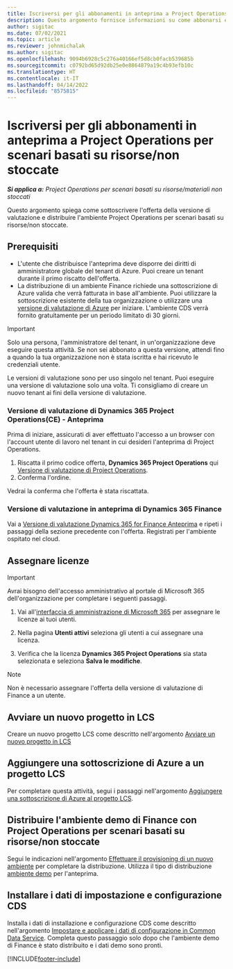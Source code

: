 ```yaml
---
title: Iscriversi per gli abbonamenti in anteprima a Project Operations per scenari basati su risorse/non stoccate
description: Questo argomento fornisce informazioni su come abbonarsi e distribuire Project Operations per scenari basati su risorse/non stoccate.
author: sigitac
ms.date: 07/02/2021
ms.topic: article
ms.reviewer: johnmichalak
ms.author: sigitac
ms.openlocfilehash: 9094b6928c5c276a40166ef5d8cb0facb539685b
ms.sourcegitcommit: c0792bd65d92db25e0e8864879a19c4b93efb10c
ms.translationtype: HT
ms.contentlocale: it-IT
ms.lasthandoff: 04/14/2022
ms.locfileid: "8575815"
---
```

# <a name="sign-up-for-project-operations-preview-subscriptions-for-resource-non-stocked-scenarios"></a>Iscriversi per gli abbonamenti in anteprima a Project Operations per scenari basati su risorse/non stoccate

_**Si applica a:** Project Operations per scenari basati su risorse/materiali non stoccati_



Questo argomento spiega come sottoscrivere l'offerta della versione di valutazione e distribuire l'ambiente Project Operations per scenari basati su risorse/non stoccate.

## <a name="prerequisites"></a>Prerequisiti
- L'utente che distribuisce l'anteprima deve disporre dei diritti di amministratore globale del tenant di Azure. Puoi creare un tenant durante il primo riscatto dell'offerta. 
- La distribuzione di un ambiente Finance richiede una sottoscrizione di Azure valida che verrà fatturata in base all'ambiente. Puoi utilizzare la sottoscrizione esistente della tua organizzazione o utilizzare una [versione di valutazione di Azure](https://azure.microsoft.com/free/) per iniziare. L'ambiente CDS verrà fornito gratuitamente per un periodo limitato di 30 giorni.

> [!IMPORTANT]
> Solo una persona, l'amministratore del tenant, in un'organizzazione deve eseguire questa attività. Se non sei abbonato a questa versione, attendi fino a quando la tua organizzazione non è stata iscritta e hai ricevuto le credenziali utente.
> 
> Le versioni di valutazione sono per uso singolo nel tenant. Puoi eseguire una versione di valutazione solo una volta. Ti consigliamo di creare un nuovo tenant ai fini della versione di valutazione.


### <a name="dynamics-365-project-operations-ce---preview-trial"></a>Versione di valutazione di Dynamics 365 Project Operations(CE) - Anteprima 

Prima di iniziare, assicurati di aver effettuato l'accesso a un browser con l'account utente di lavoro nel tenant in cui desideri l'anteprima di Project Operations.

1. Riscatta il primo codice offerta, **Dynamics 365 Project Operations** qui [Versione di valutazione di Project Operations](https://aka.ms/try-po).
2. Conferma l'ordine.

  Vedrai la conferma che l'offerta è stata riscattata.

### <a name="dynamics-365-finance-preview-trial"></a>Versione di valutazione in anteprima di Dynamics 365 Finance

Vai a [Versione di valutazione Dynamics 365 for Finance Anteprima](https://aka.ms/trypoche) e ripeti i passaggi della sezione precedente con l'offerta. Registrati per l'ambiente ospitato nel cloud.  

## <a name="assign-licenses"></a>Assegnare licenze

> [!IMPORTANT]
> Avrai bisogno dell'accesso amministrativo al portale di Microsoft 365 dell'organizzazione per completare i seguenti passaggi.

1. Vai all'[interfaccia di amministrazione di Microsoft 365](https://portal.office.com/) per assegnare le licenze ai tuoi utenti.

2. Nella pagina **Utenti attivi** seleziona gli utenti a cui assegnare una licenza.

3. Verifica che la licenza **Dynamics 365 Project Operations** sia stata selezionata e seleziona **Salva le modifiche**.

> [!NOTE]
> Non è necessario assegnare l'offerta della versione di valutazione di Finance a un utente.

## <a name="start-a-new-project-in-lcs"></a>Avviare un nuovo progetto in LCS

Creare un nuovo progetto LCS come descritto nell'argomento [Avviare un nuovo progetto in LCS](create-lcs-project.md)

## <a name="add-an-azure-subscription-to-an-lcs-project"></a>Aggiungere una sottoscrizione di Azure a un progetto LCS

Per completare questa attività, segui i passaggi nell'argomento [Aggiungere una sottoscrizione di Azure al progetto LCS](resource-add-azure-subscription-lcs-project.md).

## <a name="deploy-finance-demo-environment-with-project-operations-for-resourcenon-stocked-scenarios"></a>Distribuire l'ambiente demo di Finance con Project Operations per scenari basati su risorse/non stoccate

Segui le indicazioni nell'argomento [Effettuare il provisioning di un nuovo ambiente](resource-provision-new-environment.md) per completare la distribuzione. Utilizza il tipo di distribuzione [ambiente demo](/dynamics365/fin-ops-core/dev-itpro/deployment/deploy-demo-environment) per l'anteprima. 

## <a name="install-cds-setup-and-configuration-data"></a>Installare i dati di impostazione e configurazione CDS

Installa i dati di installazione e configurazione CDS come descritto nell'argomento [Impostare e applicare i dati di configurazione in Common Data Service](resource-apply-pro-setup-config-data.md).
Completa questo passaggio solo dopo che l'ambiente demo di Finance è stato distribuito e i dati demo sono pronti.


[!INCLUDE[footer-include](../includes/footer-banner.md)]
